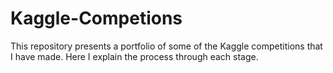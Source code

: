 # Kaggle-Competions

This repository presents a portfolio of some of the Kaggle competitions that I have made. Here I explain the process through each stage. 
